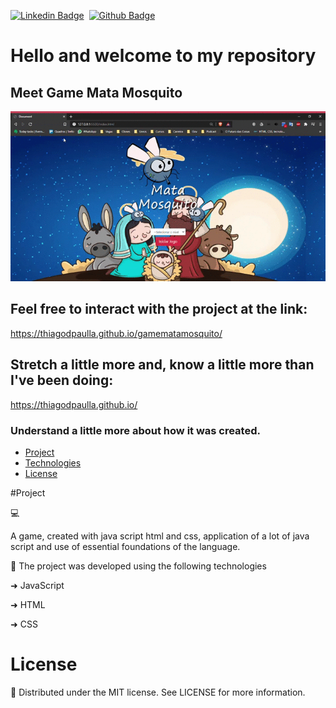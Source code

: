 [![Linkedin Badge](https://img.shields.io/badge/-LinkedIn-blue?style=flat-square&logo=Linkedin&logoColor=white&link=https://www.linkedin.com/in/thiagodepaulla/)](https://www.linkedin.com/in/thiagodepaulla/)   [![Github Badge](https://img.shields.io/badge/-Github-000?style=flat-square&logo=Github&logoColor=white&link=https://github.com/thiagodpaulla)](https://github.com/thiagodpaulla)

# Hello and welcome to my repository
## Meet Game Mata Mosquito

![](https://github.com/thiagodpaulla/gamematamosquito/blob/main/game.gif)

## Feel free to interact with the project at the link:
https://thiagodpaulla.github.io/gamematamosquito/

## Stretch a little more and, know a little more than I've been doing:


https://thiagodpaulla.github.io/

### Understand a little more about how it was created.



  * [Project](#project)
  * [Technologies](#technologies)
  * [License](#license)

#Project

💻 

A game, created with java script html and css, application of a lot of java script and use of essential foundations of the language.

🚀 The project was developed using the following technologies


➜ JavaScript

➜ HTML

➜ CSS


# License
📂 Distributed under the MIT license. See LICENSE for more information.

